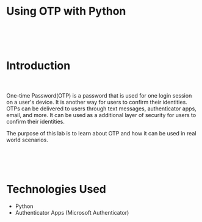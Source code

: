 # Using OTP with Python

<br>
<br>
<br>

# Introduction
<br>
<br>
One-time Password(OTP) is a password that is used for one login session on a user's device. It is another way for users to confirm their identities. OTPs can be delivered to users through text messages, authenticator apps, email, and more. It can be used as a additional layer of security for users to confirm their identities.

The purpose of this lab is to learn about OTP and how it can be used in real world scenarios.

<br>
<br>
<br>

# Technologies Used

- Python
- Authenticator Apps (Microsoft Authenticator)





